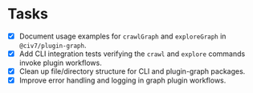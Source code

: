 # Tasks

- [x] Document usage examples for `crawlGraph` and `exploreGraph` in `@civ7/plugin-graph`.
- [x] Add CLI integration tests verifying the `crawl` and `explore` commands invoke plugin workflows.
- [x] Clean up file/directory structure for CLI and plugin-graph packages.
- [x] Improve error handling and logging in graph plugin workflows.
